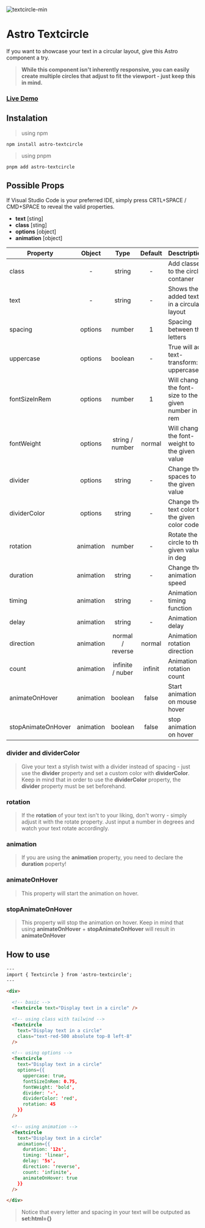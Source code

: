 ![textcircle-min](https://user-images.githubusercontent.com/83787591/220473583-28c40480-3942-4d15-90b6-ad7b0ab8723c.jpg)

# Astro Textcircle
If you want to showcase your text in a circular layout, give this Astro component a try.
> **While this component isn't inherently responsive, you can easily create multiple circles that adjust to fit the viewport - just keep this in mind.**


### [Live Demo](https://stackblitz.com/edit/withastro-astro-wu7yqp?file=src%2Fpages%2Findex.astro)


## Instalation
> using npm
```
npm install astro-textcircle
```
> using pnpm
```
pnpm add astro-textcircle
```


## Possible Props 
If Visual Studio Code is your preferred IDE, simply press CRTL+SPACE / CMD+SPACE to reveal the valid properties.
- **text** [sting]
- **class** [sting] 
- **options** [object]
- **animation** [object]

| Property | Object | Type | Default | Desctription |
| ----------- | :-----------: | :-----------: | :-----------: | ----------- |
| class         | - | string | - | Add classes to the circle contaner |
| text          | - | string | - | Shows the added text in a circular layout |
| spacing       | options | number | 1 | Spacing between the letters |
| uppercase     | options | boolean | - | True will add text-transform: uppercase |
| fontSizeInRem | options | number | 1 | Will change the font-size to the given number in rem |
| fontWeight    | options | string / number | normal | Will change the font-weight to the given value |
| divider       | options | string | - | Change the spaces to the given value |
| dividerColor  | options | string | - | Change the text color to the given color code |
| rotation      | animation | number | - | Rotate the circle to the given value in deg |
| duration      | animation | string | - | Change the animation speed |
| timing        | animation | string | - | Animation timing function |
| delay         | animation | string | - | Animation delay |
| direction     | animation | normal / reverse | normal | Animation rotation direction |
| count         | animation | infinite / nuber | infinit | Animation rotation count |
| animateOnHover | animation | boolean | false | Start animation on mouse hover |
| stopAnimateOnHover | animation | boolean | false | stop animation on hover |


### **divider and dividerColor**
> Give your text a stylish twist with a divider instead of spacing - just use the **divider** property and set a custom color with **dividerColor**.
> Keep in mind that in order to use the **dividerColor** property, the **divider** property must be set beforehand.

### **rotation**
> If the **rotation** of your text isn't to your liking, don't worry - simply adjust it with the rotate property. Just input a number in degrees and watch your text rotate accordingly.

### **animation**
> If you are using the **animation** property, you need to declare the **duration** poperty! 

### **animateOnHover**
> This property will start the animation on hover.

### **stopAnimateOnHover**
> This property will stop the animation on hover.
> Keep in mind that using **animateOnHover** + **stopAnimateOnHover** will result in **animateOnHover**


## How to use
```html
---
import { Textcircle } from 'astro-textcircle';
---

<div>

  <!-- basic -->
  <Textcircle text="Display text in a circle" />

  <!-- using class with tailwind -->
  <Textcircle 
    text="Display text in a circle" 
    class="text-red-500 absolute top-8 left-8"
  />

  <!-- using options -->
  <Textcircle 
    text="Display text in a circle"
    options={{ 
      uppercase: true,
      fontSizeInRem: 0.75,
      fontWeight: 'bold',
      divider: '-',
      dividerColor: 'red',
      rotation: 45
    }}
  />

  <!-- using animation -->
  <Textcircle 
    text="Display text in a circle"
    animation={{ 
      duration: '12s',
      timing: 'linear',
      delay: '5s',
      direction: 'reverse',
      count: 'infinite',
      animateOnHover: true
    }}
  />

</div>
```
> Notice that every letter and spacing in your text will be outputed as **set:html={}** 
